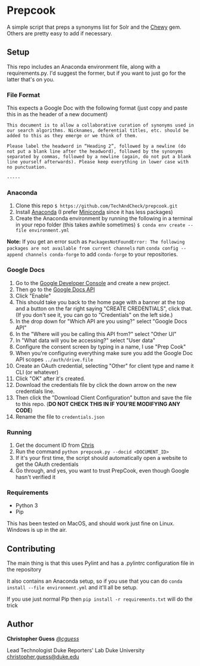 # Prepcook
A simple script that preps a synonyms list for Solr and the [Chewy](https://rubygems.org/gems/chewy) gem. Others are pretty easy to add if necessary.

## Setup

This repo includes an Anaconda environment file, along with a requirements.py. I'd suggest the former, but if you want to just go for the latter that's on you.

### File Format

This expects a Google Doc with the following format (just copy and paste this in as the header of a new document)

```
This document is to allow a collaborative curation of synonyms used in our search algorithms. Nicknames, deferential titles, etc. should be added to this as they emerge or we think of them.

Please label the headword in “Heading 2”, followed by a newline (do not put a blank line after the headword), followed by the synonyms separated by commas, followed by a newline (again, do not put a blank line yourself afterwards). Please keep everything in lower case with no punctuation.

-----
```

### Anaconda

1. Clone this repo ```$ https://github.com/TechAndCheck/prepcook.git```
1. Install [Anaconda](https://docs.conda.io/projects/conda/en/latest/user-guide/install/index.html) (I prefer [Miniconda](https://docs.conda.io/en/latest/miniconda.html) since it has less packages)
1. Create the Anaconda environment by running the following in a terminal in your repo folder (this takes awhile sometimes) ```$ conda env create --file environment.yml```

**Note:** If you get an error such as `PackagesNotFoundError: The following packages are not available from current channels` run `conda config --append channels conda-forge` to add `conda-forge` to your repositories.

### Google Docs

1. Go to the [Google Developer Console](https://console.developers.google.com/) and create a new project.
1. Then go to the [Google Docs API](https://console.developers.google.com/apis/library/docs.googleapis.com)
1. Click "Enable"
1. This should take you back to the home page with a banner at the top and a button on the far right saying "CREATE CREDENTIALS", click that. (If you don't see it, you can go to "Credentials" on the left side.)
1. In the drop down for "Which API are you using?" select "Google Docs API"
1. In the "Where will you be calling this API from?" select "Other UI"
1. In "What data will you be accessing?" select "User data"
1. Configure the consent screen by typing in a name, I use "Prep Cook"
1. When you're configuring everything make sure you add the Google Doc API scopes `../auth/drive.file `
1. Create an OAuth credential, selecting "Other" for client type and name it CLI (or whatever)
1. Click "OK" after it's created.
1. Download the credentials file by click the down arrow on the new credentials line.
1. Then click the "Download Client Configuration" button and save the file to this repo. (**DO NOT CHECK THIS IN IF YOU'RE MODIFYING ANY CODE**)
1. Rename the file to `credentials.json`

### Running

1. Get the document ID from [Chris](@cguess)
1. Run the command `python prepcook.py --docid <DOCUMENT_ID>`
1. If it's your first time, the script should automatically open a website to get the OAuth credentials
1. Go through, and yes, you want to trust PrepCook, even though Google hasn't verified it

### Requirements

- Python 3
- Pip

This has been tested on MacOS, and should work just fine on Linux. Windows is up in the air.

## Contributing

The main thing is that this uses Pylint and has a .pylintrc configuration file in the repository

It also contains an Anaconda setup, so if you use that you can do
```conda install --file environment.yml```
and it'll all be setup.

If you use just normal Pip then `pip install -r requirements.txt` will do the trick

## Author

**Christopher Guess**
_[@cguess](https://www.twitter.com/cguess)_

Lead Technologist
Duke Reporters' Lab
Duke University
[christopher.guess@duke.edu](mailto:christopher.guess@duke.edu)
